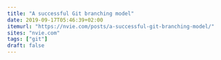 ```yaml
---
title: "A successful Git branching model"
date: 2019-09-17T05:46:39+02:00
itemurl: "https://nvie.com/posts/a-successful-git-branching-model/"
sites: "nvie.com"
tags: ["git"]
draft: false
---
```


